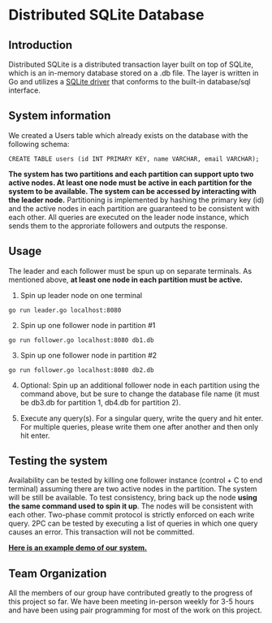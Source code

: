 # Distributed SQLite Database

## Introduction

Distributed SQLite is a distributed transaction layer built on top of SQLite, which is an in-memory database stored on a .db file. The layer is written in Go and utilizes a [SQLite driver](https://github.com/mattn/go-sqlite3) that conforms to the built-in database/sql interface.

## System information

We created a Users table which already exists on the database with the following schema:

```
CREATE TABLE users (id INT PRIMARY KEY, name VARCHAR, email VARCHAR);
```

**The system has two partitions and each partition can support upto two active nodes. At least one node must be active in each partition for the system to be available. The system can be accessed by interacting with the leader node.** Partitioning is implemented by hashing the primary key (id) and the active nodes in each partition are guaranteed to be consistent with each other. All queries are executed on the leader node instance, which sends them to the approriate followers and outputs the response.

## Usage

The leader and each follower must be spun up on separate terminals. As mentioned above, **at least one node in each partition must be active.**

1. Spin up leader node on one terminal
``` 
go run leader.go localhost:8080 
```

2. Spin up one follower node in partition #1
``` 
go run follower.go localhost:8080 db1.db
```

3. Spin up one follower node in partition #2
``` 
go run follower.go localhost:8080 db2.db
```

4. Optional: Spin up an additional follower node in each partition using the command above, but be sure to change the database file name (it must be db3.db for partition 1, db4.db for partition 2). 

5. Execute any query(s). For a singular query, write the query and hit enter. For multiple queries, please write them one after another and then only hit enter.

## Testing the system

Availability can be tested by killing one follower instance (control + C to end terminal) assuming there are two active nodes in the partition. The system will be still be available. To test consistency, bring back up the node **using the same command used to spin it up**. The nodes will be consistent with each other. Two-phase commit protocol is strictly enforced on each write query. 2PC can be tested by executing a list of queries in which one query causes an error. This transaction will not be committed.

[**Here is an example demo of our system.**](insertlinkhere)

## Team Organization

All the members of our group have contributed greatly to the progress of this project so far. We have been meeting in-person weekly for 3-5 hours and have been using pair programming for most of the work on this project.
